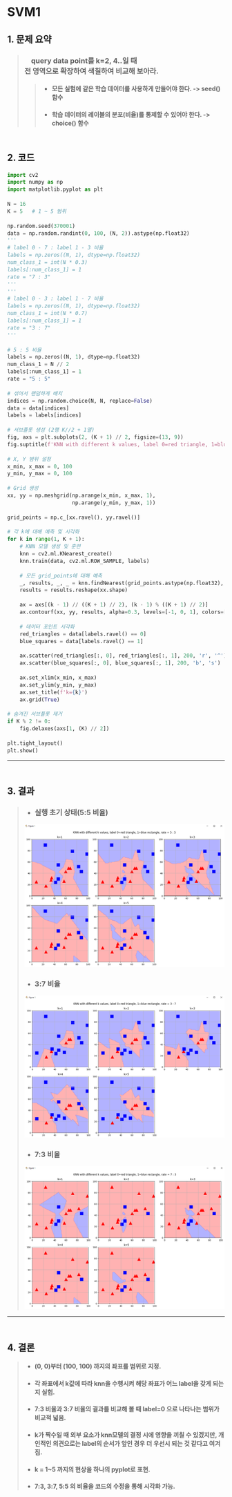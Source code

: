# SVM1
## 1. 문제 요약
> ### &nbsp;&nbsp;&nbsp;&nbsp;query data point를 k=2, 4..일 때<br/>전 영역으로 확장하여 색칠하여 비교해 보아라.
>  
> > + #### 모든 실험에 같은 학습 데이터를 사용하게 만들어야 한다. -> seed() 함수
> > + #### 학습 데이터의 레이블의 분포(비율)를 통제할 수 있어야 한다. -> choice() 함수


## <br/> 2. 코드
```python
import cv2
import numpy as np
import matplotlib.pyplot as plt

N = 16
K = 5   # 1 ~ 5 범위

np.random.seed(370001)
data = np.random.randint(0, 100, (N, 2)).astype(np.float32)
'''
# label 0 - 7 : label 1 - 3 비율
labels = np.zeros((N, 1), dtype=np.float32)
num_class_1 = int(N * 0.3)
labels[:num_class_1] = 1
rate = "7 : 3"
'''
'''
# label 0 - 3 : label 1 - 7 비율
labels = np.zeros((N, 1), dtype=np.float32)
num_class_1 = int(N * 0.7)
labels[:num_class_1] = 1
rate = "3 : 7"
'''

# 5 : 5 비율
labels = np.zeros((N, 1), dtype=np.float32)
num_class_1 = N // 2
labels[:num_class_1] = 1
rate = "5 : 5"

# 섞어서 랜덤하게 배치
indices = np.random.choice(N, N, replace=False)
data = data[indices]
labels = labels[indices]

# 서브플롯 생성 (2행 K//2 + 1열)
fig, axs = plt.subplots(2, (K + 1) // 2, figsize=(13, 9))
fig.suptitle(f'KNN with different k values, label 0=red triangle, 1=blue rectangle, rate = {rate}')

# X, Y 범위 설정
x_min, x_max = 0, 100
y_min, y_max = 0, 100

# Grid 생성
xx, yy = np.meshgrid(np.arange(x_min, x_max, 1),
                     np.arange(y_min, y_max, 1))

grid_points = np.c_[xx.ravel(), yy.ravel()]

# 각 k에 대해 예측 및 시각화
for k in range(1, K + 1):
    # KNN 모델 생성 및 훈련
    knn = cv2.ml.KNearest_create()
    knn.train(data, cv2.ml.ROW_SAMPLE, labels)

    # 모든 grid_points에 대해 예측
    _, results, _, _ = knn.findNearest(grid_points.astype(np.float32), k)
    results = results.reshape(xx.shape)

    ax = axs[(k - 1) // ((K + 1) // 2), (k - 1) % ((K + 1) // 2)]
    ax.contourf(xx, yy, results, alpha=0.3, levels=[-1, 0, 1], colors=['red', 'blue'])

    # 데이터 포인트 시각화
    red_triangles = data[labels.ravel() == 0]
    blue_squares = data[labels.ravel() == 1]

    ax.scatter(red_triangles[:, 0], red_triangles[:, 1], 200, 'r', '^')
    ax.scatter(blue_squares[:, 0], blue_squares[:, 1], 200, 'b', 's')

    ax.set_xlim(x_min, x_max)
    ax.set_ylim(y_min, y_max)
    ax.set_title(f'k={k}')
    ax.grid(True)

# 숨겨진 서브플롯 제거
if K % 2 != 0:
    fig.delaxes(axs[1, (K) // 2])

plt.tight_layout()
plt.show()
```
- - -
## <br/> 3. 결과
> + ### 실행 초기 상태(5:5 비율)
> ![5:5 plot](./Images/5대5.PNG)
> + ### 3:7 비율
> ![3:7 plot](./Images/3대7.PNG)
> + ### 7:3 비율
> ![7:3 plot](./Images/7대3.PNG)
- - -
## <br/> 4. 결론
> + #### (0, 0)부터 (100, 100) 까지의 좌표를 범위로 지정. 
> + #### 각 좌표에서 k값에 따라 knn을 수행시켜 해당 좌표가 어느 label을 갖게 되는지 실험.
> + #### 7:3 비율과 3:7 비율의 결과를 비교해 볼 때 label=0 으로 나타나는 범위가 비교적 넓음.
> + #### k가 짝수일 때 외부 요소가 knn모델의 결정 시에 영향을 끼칠 수 있겠지만, 개인적인 의견으로는 label의 순서가 앞인 경우 더 우선시 되는 것 같다고 여겨짐. 
> + #### k = 1~5 까지의 현상을 하나의 pyplot로 표현.
> + #### 7:3, 3:7, 5:5 의 비율을 코드의 수정을 통해 시각화 가능.
